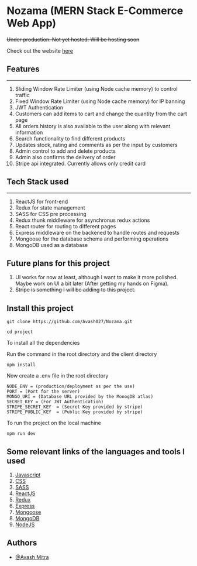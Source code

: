 # Nozama (MERN Stack E-Commerce Web App)

~~Under production. Not yet hosted. Will be hosting soon~~

Check out the website [here](https://nozamaapp.herokuapp.com)

## Features

<hr>

1. Sliding Window Rate Limiter (using Node cache memory) to control traffic
2. Fixed Window Rate Limiter (using Node cache memory) for IP banning
3. JWT Authentication
4. Customers can add items to cart and change the quantity from the cart page
5. All orders history is also available to the user along with relevant information
6. Search functionality to find different products
7. Updates stock, rating and comments as per the input by customers
8. Admin control to add and delete products
9. Admin also confirms the delivery of order
10. Stripe api integrated. Currently allows only credit card

## Tech Stack used

<hr>

1. ReactJS for front-end
2. Redux for state management
3. SASS for CSS pre processing
4. Redux thunk middleware for asynchronus redux actions
5. React router for routing to different pages
6. Express middleware on the backened to handle routes and requests
7. Mongoose for the database schema and performing operations
8. MongoDB used as a database

## Future plans for this project

1. UI works for now at least, although I want to make it more polished. Maybe work on UI a bit later (After getting my hands on Figma).
2. ~~Stripe is something I will be adding to this project.~~

## Install this project

```
git clone https://github.com/Avash027/Nozama.git
```

```
cd project
```

To install all the dependencies

Run the command in the root directory and the client directory

```
npm install
```

Now create a .env file in the root directory

```
NODE_ENV = (production/deployment as per the use)
PORT = (Port for the server)
MONGO_URI = (Database URL provided by the MonogDB atlas)
SECRET_KEY = (For JWT Authentication)
STRIPE_SECRET_KEY  = (Secret Key provided by stripe)
STRIPE_PUBLIC_KEY  = (Public Key provided by stripe)
```

To run the project on the local machine

```
npm run dev
```

## Some relevant links of the languages and tools I used

1. [Javascript](https://developer.mozilla.org/en-US/docs/Web/JavaScript)
2. [CSS](https://developer.mozilla.org/en-US/docs/Web/CSS)
3. [SASS](https://sass-lang.com/documentation)
4. [ReactJS](https://reactjs.org/docs/getting-started.html)
5. [Redux](https://react-redux.js.org/)
6. [Express](https://expressjs.com/)
7. [Mongoose](https://mongoosejs.com/docs/)
8. [MongoDB](https://docs.mongodb.com/)
9. [NodeJS](https://nodejs.org/en/docs/)

## Authors

- [@Avash Mitra](https://github.com/Avash027)
